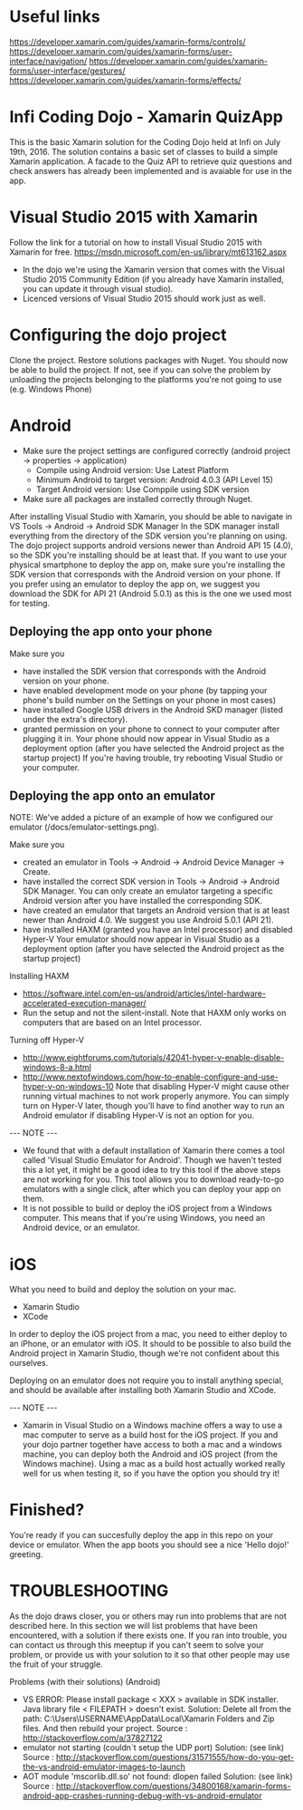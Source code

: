Useful links
============

https://developer.xamarin.com/guides/xamarin-forms/controls/
https://developer.xamarin.com/guides/xamarin-forms/user-interface/navigation/
https://developer.xamarin.com/guides/xamarin-forms/user-interface/gestures/
https://developer.xamarin.com/guides/xamarin-forms/effects/

Infi Coding Dojo - Xamarin QuizApp
==================================

This is the basic Xamarin solution for the Coding Dojo held at Infi on July 19th, 2016. The solution contains a basic set of classes to build a simple Xamarin application. A facade to the Quiz API to retrieve quiz questions and check answers has already been implemented and is avaiable for use in the app.


Visual Studio 2015 with Xamarin
=====================================
Follow the link for a tutorial on how to install Visual Studio 2015 with Xamarin for free.
https://msdn.microsoft.com/en-us/library/mt613162.aspx
 - In the dojo we're using the Xamarin version that comes with the Visual Studio 2015 Community Edition (if you already have Xamarin installed, you can update it through visual studio).
 - Licenced versions of Visual Studio 2015 should work just as well.

Configuring the dojo project
============================
Clone the project.
Restore solutions packages with Nuget.
You should now be able to build the project. If not, see if you can solve the problem by unloading the projects belonging to the platforms you're not going to use (e.g. Windows Phone)


Android
=======
 - Make sure the project settings are configured correctly (android project -> properties -> application)
    - Compile using Android version: Use Latest Platform
    - Minimum Android to target version: Android 4.0.3 (API Level 15)
    - Target Android version: Use Comppile using SDK version
 - Make sure all packages are installed correctly through Nuget.


After installing Visual Studio with Xamarin, you should be able to navigate in VS
    Tools -> Android -> Android SDK Manager
In the SDK manager install everything from the directory of the SDK version you're planning on using.
The dojo project supports android versions newer than Android API 15 (4.0), so the SDK you're installing should be at least that.
If you want to use your physical smartphone to deploy the app on, make sure you're installing the SDK version that corresponds with the Android version on  your phone.
If you prefer using an emulator to deploy the app on, we suggest you download the SDK for API 21 (Android 5.0.1) as  this is the one we used most for testing.

Deploying the app onto your phone
---------------------------------
Make sure you
   - have installed the SDK version that corresponds with the Android version on your phone.
   - have enabled development mode on your phone (by tapping your phone's build number on the Settings on your phone in most cases)
   - have installed Google USB drivers in the Android SKD manager (listed under the extra's directory).
   - granted permission on your phone to connect to your computer after plugging it in.
Your phone should now appear in Visual Studio as a deployment option (after you have selected the Android project as the startup project)
If you're having trouble, try rebooting Visual Studio or your computer.

Deploying the app onto an emulator
----------------------------------

NOTE: We've added a picture of an example of how we configured our emulator (/docs/emulator-settings.png).

Make sure you
   - created an emulator in Tools -> Android -> Android Device Manager -> Create.
   - have installed the correct SDK version in Tools -> Android -> Android SDK Manager. You can only create an emulator targeting a specific Android version after you have installed the corresponding SDK.
   - have created an emulator that targets an Android version that is at least newer than Android 4.0. We suggest you use Android 5.0.1 (API 21).
   - have installed HAXM (granted you have an Intel processor) and disabled Hyper-V
Your emulator should now appear in Visual Studio as a deployment option (after you have selected the Android project as the startup project)

Installing HAXM
 - https://software.intel.com/en-us/android/articles/intel-hardware-accelerated-execution-manager/
 - Run the setup and not the silent-install.
 Note that HAXM only works on computers that are based on an Intel processor.

Turning off Hyper-V
 - http://www.eightforums.com/tutorials/42041-hyper-v-enable-disable-windows-8-a.html
 - http://www.nextofwindows.com/how-to-enable-configure-and-use-hyper-v-on-windows-10
 Note that disabling Hyper-V might cause other running virtual machines to not work properly anymore.
 You can simply turn on Hyper-V later, though you'll have to find another way to run an Android emulator if disabling Hyper-V is not an option for you.

 --- NOTE ---
 - We found that with a default installation of Xamarin there comes a tool called 'Visual Studio Emulator for Android'.
 Though we haven't tested this a lot yet, it might be a good idea to try this tool if the above steps are not working for you.
 This tool allows you to download ready-to-go emulators with a single click, after which you can deploy your app on them.
 - It is not possible to build or deploy the iOS project from a Windows computer. This means that if you're using Windows, you need an Android device, or an emulator.

iOS
===
What you need to build and deploy the solution on your mac.
  - Xamarin Studio
  - XCode

In order to deploy the iOS project from a mac, you need to either deploy to an iPhone, or an emulator with iOS.
It should to be possible to also build the Android project in Xamarin Studio, though we're not confident about this ourselves.

Deploying on an emulator does not require you to install anything special, and should be available after installing both Xamarin Studio and XCode.

--- NOTE ---
- Xamarin in Visual Studio on a Windows machine offers a way to use a mac computer to serve as a build host for the iOS project. If you and your dojo partner together have access to both a mac and a windows machine, you can deploy both the Android and iOS project (from the Windows machine). Using a mac as a build host actually worked really well for us when testing it, so if you have the option you should try it!

Finished?
=========
You're ready if you can succesfully deploy the app in this repo on your device or emulator.
When the app boots you should see a nice 'Hello dojo!' greeting.

TROUBLESHOOTING
===============
As the dojo draws closer, you or others may run into problems that are not described here.
In this section we will list problems that have been encountered, with a solution if there exists one.
If you ran into trouble, you can contact us through this meeptup if you can't seem to solve your problem, 
or provide us with your solution to it so that other people may use the fruit of your struggle.

Problems (with their solutions) (Android)
 - VS ERROR: Please install package < XXX > available in SDK installer. Java library file < FILEPATH > doesn't exist.
   Solution: Delete all from the path: C:\Users\USERNAME\AppData\Local\Xamarin Folders and Zip files. And then rebuild your project.
   Source  : http://stackoverflow.com/a/37827122
 - emulator not starting (couldn`t setup the UDP port)
   Solution: (see link)
   Source  : http://stackoverflow.com/questions/31571555/how-do-you-get-the-vs-android-emulator-images-to-launch
 - AOT module 'mscorlib.dll.so' not found: dlopen failed
   Solution: (see link)
   Source  : http://stackoverflow.com/questions/34800168/xamarin-forms-android-app-crashes-running-debug-with-vs-android-emulator
